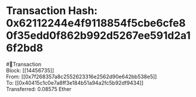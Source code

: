 
Transaction Hash: 0x62112244e4f9118854f5cbe6cfe80f35edd0f862b992d5267ee591d2a16f2bd8
====================================================================================
  
#💸Transaction  
Block: [[14456735]]  
From: [[0x7f268357a8c2552623316e2562d90e642bb538e5]]  
To: [[0x40415c1c0e7a8ff3e184b51a94a2fc5b92df9434]]  
Transferred: 0.08575 Ether